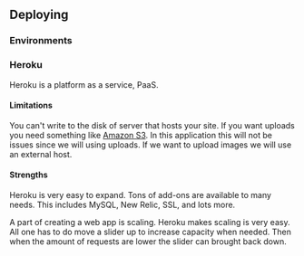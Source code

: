 ## Deploying### Environments ### HerokuHeroku is a platform as a service, PaaS.#### LimitationsYou can't write to the disk of server that hosts your site. If you want uploads you need something like [Amazon S3](http://aws.amazon.com/s3/). In this application this will not be issues since we will using uploads. If we want to upload images we will use an external host.#### StrengthsHeroku is very easy to expand. Tons of add-ons are available to many needs. This includes MySQL, New Relic, SSL, and lots more.A part of creating a web app is scaling. Heroku makes scaling is very easy. All one has to do move a slider up to increase capacity when needed. Then when the amount of requests are lower the slider can brought back down.
